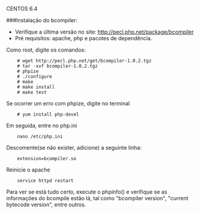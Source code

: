 CENTOS 6.4

###Instalação do bcompiler:

* Verifique a última versão no site: http://pecl.php.net/package/bcompiler
* Pré requisitos: apache, php e pacotes de dependência.


Como root, digite os comandos:
    
        # wget http://pecl.php.net/get/bcompiler-1.0.2.tgz
        # tar -xvf bcompiler-1.0.2.tgz
        # phpize
        # ./configure
        # make
        # make install
        # make test

Se ocorrer um erro com phpize, digite no terminal

        # yum install php-devel



Em seguida, entre no php.ini

        nano /etc/php.ini


Descomente(se não exister, adicione) a seguinte linha:

        extension=bcompiler.so


Reinicie o apache

        service httpd restart


Para ver se está tudo certo, execute o phpinfo() e verifique se as informações do bcompile estão lá, 
tal como "bcompiler version", "current bytecode version", entre outros.

        

